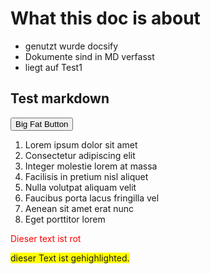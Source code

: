 # What this doc is about
- genutzt wurde docsify
- Dokumente sind in MD verfasst
- liegt auf Test1

## Test markdown


<button class="button-save large">Big Fat Button</button>


1. Lorem ipsum dolor sit amet
1. Consectetur adipiscing elit
1. Integer molestie lorem at massa
1. Facilisis in pretium nisl aliquet
1. Nulla volutpat aliquam velit
1. Faucibus porta lacus fringilla vel
1. Aenean sit amet erat nunc
1. Eget porttitor lorem


<font color="red">Dieser text ist rot</font>

<span style="background-color: #FFFF00">dieser Text ist gehighlighted.</span>
